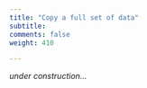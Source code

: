 ```yaml
---
title: "Copy a full set of data"
subtitle: 
comments: false
weight: 410

---
```


*under construction...*
